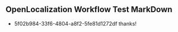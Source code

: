 ## OpenLocalization Workflow Test MarkDown
* 5f02b984-33f6-4804-a8f2-5fe81d1272df 
thanks!<!--HONumber=Mar16_HO1-->
